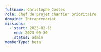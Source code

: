 ```yaml
---
fullname: Christophe Costes
role: Chef de projet chantier prioritaire
domaine: Intraprenariat
missions:
  - start: 2023-02-13
    end: 2023-09-30
    status: admin
memberType: beta
---
```


